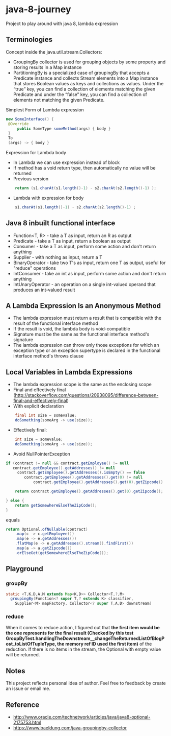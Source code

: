 # java-8-journey 
Project to play around with java 8, lambda expression

## Terminologies
Concept inside the java.util.stream.Collectors:
* GroupingBy collector is used for grouping objects by some property and storing results in a Map instance
* PartitioningBy is a specialized case of groupingBy that accepts a Predicate instance and collects Stream elements into a Map instance that stores Boolean values as keys and collections as values. Under the “true” key, you can find a collection of elements matching the given Predicate and under the “false” key, you can find a collection of elements not matching the given Predicate.

Simplest Form of Lambda expression

```java
new SomeInterface() {  
 @Override  
     public SomeType someMethod(args) { body }  
 }
 To
 (args) -> { body }
```

Expression for Lambda body
* In Lambda we can use expression instead of block
* If method has a void return type, then automatically no value will be returned
* Previous version

```java
	return (s1.charAt(s1.length()-1) - s2.charAt(s2.length()-1) );
```

* Lambda with expression for body

```java
	s1.charAt(s1.length()-1) - s2.charAt(s2.length()-1) ;
```

## Java 8 inbuilt functional interface
* Function<T, R> - take a T as input, return an R as output
* Predicate<T> - take a T as input, return a boolean as output
* Consumer<T> - take a T as input, perform some action and don't return anything
* Supplier<T> - with nothing as input, return a T
* BinaryOperator<T> - take two T's as input, return one T as output, useful for "reduce" operations
* IntConsumer - take an int as input, perform some action and don't return anything
* IntUnaryOperator - an operation on a single int-valued operand that produces an int-valued result

## A Lambda Expression Is an Anonymous Method
* The lambda expression must return a result that is compatible with the result of the functional interface method
* If the result is void, the lambda body is void-compatible
* Signature must be the same as the functional interface method's signature
* The lambda expression can throw only those exceptions for which an exception type or an exception supertype is declared in the functional interface method's throws clause

## Local Variables in Lambda Expressions
* The lambda expression scope is the same as the enclosing scope
* Final and effectively final (http://stackoverflow.com/questions/20938095/difference-between-final-and-effectively-final)
* With explicit declaration 

```java
	final int size = somevalue;
	doSomething(someArg -> use(size));
```

* Effectively final:

```java
	int size = somevalue;
	doSomething(someArg -> use(size));
```

* Avoid NullPointerException

```java  
if (contract != null && contract.getEmployee() != null
   contract.getEmployee().getAddresses() != null
     contract.getEmployee().getAddresses().isEmpty() == false
        contract.getEmployee().getAddresses().get(0) != null
            contract.getEmployee().getAddresses().get(0).getZipcode() != null) {

    return contract.getEmployee().getAddresses().get(0).getZipcode();

} else {
    return getSomewhereElseTheZipCode();
}
```

equals

```java
return Optional.ofNullable(contract)
    .map(c -> c.getEmployee())
    .map(e -> e.getAddresses())
    .flatMap(e -> e.getAddresses().stream().findFirst())
    .map(a -> a.getZipcode())
    .orElseGet(getSomewhereElseTheZipCode());
```
## Playground
### groupBy

```java
static <T,K,D,A,M extends Map<K,D>> Collector<T,?,M>
  groupingBy(Function<? super T,? extends K> classifier, 
    Supplier<M> mapFactory, Collector<? super T,A,D> downstream)
```

### reduce
When it comes to reduce action, I figured out that <b>the first item would be the one represents for the final result (Checked by this test GroupByTest.handlingTheDownstream__changeTheReturnedListOfBlogPost_toListOfTupleType, the memory ref ID used the first item)</b> of the reduction. If there is no items in the stream, the Optional with empty value will be returned.

## Notes
This project reflects personal idea of author. Feel free to feedback by create an issue or email me.

## Reference 
- http://www.oracle.com/technetwork/articles/java/java8-optional-2175753.html
- https://www.baeldung.com/java-groupingby-collector